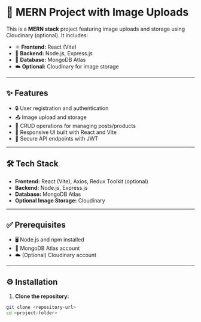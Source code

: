 # 📸 MERN Project with Image Uploads

This is a **MERN stack** project featuring image uploads and storage using Cloudinary (optional). It includes:
- ⚛️ **Frontend:** React (Vite)
- 🚀 **Backend:** Node.js, Express.js
- 🍃 **Database:** MongoDB Atlas
- ☁️ **Optional:** Cloudinary for image storage

---

## ✨ Features
- 🔒 User registration and authentication  
- 📤 Image upload and storage  
- 📝 CRUD operations for managing posts/products  
- 📱 Responsive UI built with React and Vite  
- 🔑 Secure API endpoints with JWT  

---

## 🛠️ Tech Stack
- **Frontend:** React (Vite), Axios, Redux Toolkit (optional)  
- **Backend:** Node.js, Express.js  
- **Database:** MongoDB Atlas  
- **Optional Image Storage:** Cloudinary  

---

## ✅ Prerequisites
- 🖥️ Node.js and npm installed  
- 🍃 MongoDB Atlas account  
- ☁️ (Optional) Cloudinary account  

---

## ⚙️ Installation

1. **Clone the repository:**  
```sh
git clone <repository-url>
cd <project-folder>
